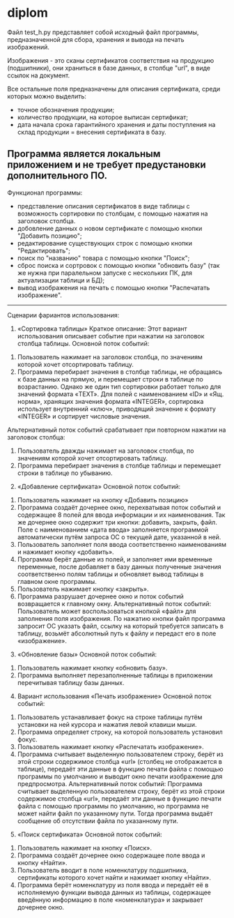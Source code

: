 # diplom

Файл test_h.py представляет собой исходный файл программы, предназначенной для сбора, хранения и вывода на печать изображений.

Изображения - это сканы сертификатов соответствия на продукцию (подшипники), они храниться в базе данных, в столбце "url", в виде ссылок на документ.

Все остальные поля предназначены для описания сертификата, среди которых можно выделить:
- точное обозначения продукции;
- количество продукции, на которое выписан сертификат;
- дата начала срока гарантийного хранения и даты поступления на склад продукции = внесения сертификата в базу.

Программа является локальным приложением и не требует предустановки дополнительного ПО.
------------------------------------------------------------------------------------------
Функционал программы:
- представление описания сертификатов в виде таблицы с возможность сортировки по столбцам, с помощью нажатия на заголовок столбца.
- добовление данных о новом сертификате с помощью кнопки "Добавить позицию";
- редактирование существующих строк с помощью кнопки "Редактировать";
- поиск по "названию" товара с помощью кнопки "Поиск";
- сброс поиска и сортровок с помощью кнопки "обновить базу" (так же нужна при паралельном запуске с нескольких ПК,
  для актуализации таблици и БД);
- вывод изображения на печать с помощью кнопки "Распечатать изображение".
-------------------------------------------------------------------------------------------
Сценарии фариантов использования:

1. «Сортировка таблицы»
Краткое описание:
Этот вариант использования описывает событие при нажатии на заголовок столбца таблицы.
Основной поток событий:
1) Пользователь нажимает на заголовок столбца, по значениям которой хочет отсортировать таблицу.
2) Программа перебирает значения в столбце таблицы, не обращаясь к базе данных на прямую, и перемещает строки в таблице по возрастанию.
   Однако же один тип сортировки работает только для значений формата «TEXT».
   Для полей с наименованием «ID» и «Ящ. норма», хранящих значения формата «INTEGER», сортировка использует внутренний «ключ»,
   приводящий значение к формату «INTEGER» и сортирует числовые значения.

Альтернативный поток событий срабатывает при повторном нажатии на заголовок столбца:
1) Пользователь дважды нажимает на заголовок столбца, по значениям которой хочет отсортировать таблицу.
2) Программа перебирает значения в столбце таблицы и перемещает строки в таблице по убыванию.

2. «Добавление сертификата»
Основной поток событий:
1) Пользователь нажимает на кнопку «Добавить позицию»
2) Программа создаёт дочернее окно, перехватывая поток событий и содержащее 8 полей для ввода информации и их наименования.
   Так же дочернее окно содержит три кнопки: добавить, закрыть, файл.
   Поле с наименованием «дата ввода» заполняется программой автоматически путём запроса ОС о текущей дате, указанной в ней.
3) Пользователь заполняет поля ввода соответственно наименованиям и нажимает кнопку «добавить».
4) Программа берёт данные из полей, и заполняет ими временные переменные, после добавляет в базу данных полученные значения
   соответственно полям таблицы и обновляет вывод таблицы в главном окне программы.
5) Пользователь нажимает кнопку «закрыть».
6) Программа разрушает дочернее окно и поток событий возвращается к главному окну.
Альтернативный поток событий:
 Пользователь может воспользоваться кнопкой «файл» для заполнения поля изображения. 
По нажатию кнопки файл программа запросит ОС указать файл, ссылку на который требуется записать в таблицу,
возьмёт абсолютный путь к файлу и передаст его в поле «изображение».

3. «Обновление базы»
Основной поток событий:
1) Пользователь нажимает кнопку «обновить базу».
2) Программа выполняет перезаполненные таблицы в приложении перечитывая таблицу базы данных.

4. Вариант использования «Печать изображение»
Основной поток событий:
1) Пользователь устанавливает фокус на строке таблицы путём установки на ней курсора и нажатия левой клавиши мыши.
2) Программа определяет строку, на которой пользователь установил фокус.
3) Пользователь нажимает кнопку «Распечатать изображение».
4) Программа считывает выделенную пользователем строку, берёт из этой строки содержимое столбца «url» (столбец не отображается в таблице),
   передаёт эти данные в функцию печати файла с помощью программы по умолчанию и выводит окно печати изображение для предпросмотра. 
Альтернативный поток событий:
 Программа считывает выделенную пользователем строку, берёт из этой строки содержимое столбца «url», 
передаёт эти данные в функцию печати файла с помощью программы по умолчанию, но программа не может найти файл по указанному пути.
Тогда программа выдаёт сообщение об отсутствии файла по указанному пути.

5. «Поиск сертификата»
Основной поток событий:
1)	Пользователь нажимает на кнопку «Поиск».
2)	Программа создаёт дочернее окно содержащее поле ввода и кнопку «Найти».
3)	Пользователь вводит в поле номенклатуру подшипника, сертификаты которого хочет найти и нажимает кнопку «Найти».
4)	Программа берёт номенклатуру из поля ввода и передаёт её в исполняемую функции вывода данных из таблицы,
содержащее введённую информацию в поле «номенклатура» и закрывает дочернее окно.
